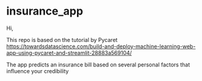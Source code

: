 # insurance_app

Hi,

This repo is based on the tutorial by Pycaret https://towardsdatascience.com/build-and-deploy-machine-learning-web-app-using-pycaret-and-streamlit-28883a569104/

The app predicts an insurance bill based on several personal factors that influence your credibility
